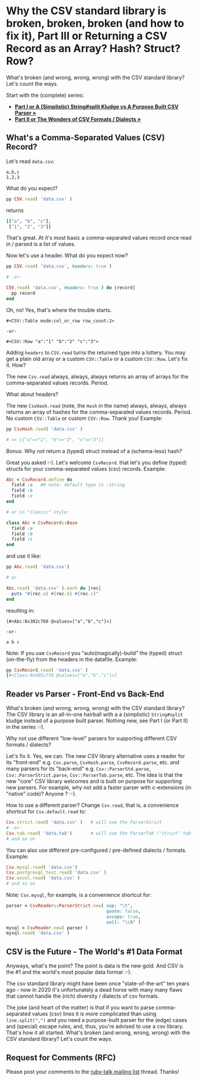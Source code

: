 # Why the CSV standard library is broken, broken, broken (and how to fix it), Part III or Returning a CSV Record as an Array? Hash? Struct? Row?


What's broken (and wrong, wrong, wrong) with the CSV standard library? Let's count the ways.

Start with the (complete) series:
- **[Part I or A (Simplistic) String#split Kludge vs A Purpose Built CSV Parser »](why-the-csv-stdlib-is-broken.md)**
- **[Part II or The Wonders of CSV Formats / Dialects »](csv-formats.md)**



## What's a Comma-Separated Values (CSV) Record?

Let's read `data.csv`:

```
a,b,c
1,2,3
```

What do you expect?

``` ruby
pp CSV.read( 'data.csv' )
```

returns

``` ruby
[["a", "b", "c"],
 ["1", "2", "3"]]
```

That's great.  At it's most basic
a comma-separated values record once read in / parsed
is a list of values.


Now let's use a header. What do you expect now?

``` ruby
pp CSV.read( 'data.csv', headers: true )

# -or-

CSV.read( 'data.csv', headers: true ) do |record|
  pp record
end
```

Oh, no! Yes, that's where the trouble starts.

```
#<CSV::Table mode:col_or_row row_count:2>

-or-

#<CSV::Row "a":"1" "b":"2" "c":"3">
```

Adding `headers` to `CSV.read` turns the returned type into a lottery.
You may get a plain old array or a custom `CSV::Table` or a custom `CSV::Row`.
Let's fix it. How?

The new `Csv.read` always, always, always returns an array of arrays
for the comma-separated values records. Period.

What about headers?

The new `CsvHash.read` (note, the `Hash` in the name)
always, always, always returns an array of hashes
for the comma-separated values records. Period.
No custom `CSV::Table` or custom `CSV::Row`. Thank you!
Example:

``` ruby
pp CsvHash.read( 'data.csv' )

# => [{"a"=>"1", "b"=>"2", "c"=>"3"}]
```

Bonus: Why not return a (typed) struct instead of a (schema-less) hash?

Great you asked :-).
Let's welcome `CsvRecord`.
that let's you define (typed) structs for
your comma-separated values (csv) records.
Example:

``` ruby
Abc = CsvRecord.define do
  field :a   ## note: default type is :string
  field :b
  field :c
end

# or in "classic" style:

class Abc < CsvRecord::Base
  field :a
  field :b
  field :c
end
```

and use it like:

``` ruby
pp Abc.read( 'data.csv')

# or

Abc.read( 'data.csv' ).each do |rec|
  puts "#{rec.a} #{rec.b} #{rec.c}"
end
```


resulting in:

```
[#<Abc:0x302c760 @values=["a","b","c"]>]

-or-

a b c
```

Note: If you use `CsvRecord` you "auto(magically)-build" the (typed) struct
(on-the-fly) from the headers in the datafile. Example:

``` ruby
pp CsvRecord.read( 'data.csv' )
[#<Class:0x405c770 @values=["a","b","c"]>]
```




## Reader vs Parser - Front-End vs Back-End

What's broken (and wrong, wrong, wrong) with the CSV standard library?
The CSV library is an all-in-one hairball with a
a (simplistic) `String#split` kludge instead of a purpose built parser.
Nothing new, see Part I (or Part II) in the series :-).


Why not use different "low-level" parsers
for supporting different CSV formats / dialects?

Let's fix it. Yes, we can.
The new CSV library alternative uses a reader for its "front-end"
e.g. `Csv.parse`, `CsvHash.parse`, `CsvRecord.parse`, etc.
and many parsers for its "back-end"
e.g. `Csv::ParserStd.parse`,
`Csv::ParserStrict.parse`,
`Csv::ParserTab.parse`, etc.
The idea is that the new "core" CSV library
welcomes and
is built on purpose for supporting new parsers.
For example, why not add a faster parser with c-extensions (in "native" code)?
Anyone ? :-).



How to use a different parser?
Change `Csv.read`, that is, a convenience shortcut for
`Csv.default.read` to:


``` ruby
Csv.strict.read( 'data.csv' )   # will use the ParserStrict
# -or-
Csv.tab.read( 'data.tab')       # will use the ParserTab ("strict" tab-format)
# and so on
```


You can also use different pre-configured / pre-defined
dialects / formats. Example:

``` ruby
Csv.mysql.read( 'data.csv')
Csv.postgresql_text.read( 'data.csv' )
Csv.excel.read( 'data.csv' )
# and so on
```

Note: `Csv.mysql`, for example, is a convenience shortcut for:

``` ruby
parser = CsvReader::ParserStrict.new( sep: "\t",
                                      quote: false,
                                      escape: true,
                                      null: "\\N" )
mysql = CsvReader.new( parser )
mysql.read( 'data.csv' )
```



## CSV is the Future  - The World's #1 Data Format

Anyways, what's the point?
The point is data is the new gold.
And CSV is the #1 and the world's most popular data format :-).

The csv standard library might have been once
"state-of-the-art" ten years ago - now in 2020 it's unfortunately a
dead horse with many many flaws
that cannot handle the (rich) diversity / dialects of csv formats.


The joke (and heart of the matter) is that if you
want to parse comma-separated values (csv) lines it is more
complicated than using `line.split(",")` and you need a purpose-built
parser for the (edge) cases and (special) escape rules, and, thus,
you're advised to use a csv library.
That's how it all started.
What's broken (and wrong, wrong, wrong) with the CSV standard library? Let's count the ways.


## Request for Comments (RFC)

Please post your comments to the [ruby-talk mailing list](https://rubytalk.org) thread. Thanks!
